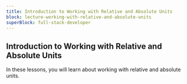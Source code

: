 ```yaml
---
title: Introduction to Working with Relative and Absolute Units
block: lecture-working-with-relative-and-absolute-units
superBlock: full-stack-developer
---
```


## Introduction to Working with Relative and Absolute Units

In these lessons, you will learn about working with relative and absolute units.
